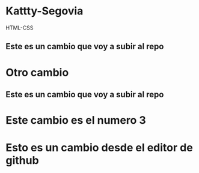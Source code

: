 # Kattty-Segovia
HTML-CSS


## Este es un cambio que voy a subir al repo 
# Otro cambio
## Este es un cambio que voy a subir al repo
# Este cambio es el numero 3

# Esto es un cambio desde el editor de github
